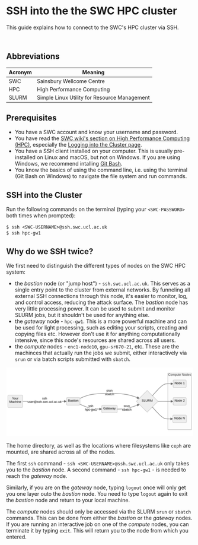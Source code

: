 # SSH into the the SWC HPC cluster

This guide explains how to connect to the SWC's HPC cluster via SSH.

```{include} ../_static/swc-wiki-warning.md
```

```{include} ../_static/code-blocks-note.md
```

## Abbreviations
| Acronym | Meaning |
| --- | --- |
| SWC | Sainsbury Wellcome Centre |
| HPC | High Performance Computing |
| SLURM | Simple Linux Utility for Resource Management |

## Prerequisites
- You have a SWC account and know your username and password.
- You have read the [SWC wiki's section on High Performance Computing (HPC)](https://wiki.ucl.ac.uk/display/SSC/High+Performance+Computing), especially the [Logging into the Cluster page](https://wiki.ucl.ac.uk/display/SSC/Logging+into+the+Cluster).
- You have a SSH client installed on your computer. This is usually pre-installed on Linux and macOS, but not on Windows. If you are using Windows, we recommend intalling [Git Bash](https://gitforwindows.org/).
- You know the basics of using the command line, i.e. using the terminal (Git Bash on Windows) to navigate the file system and run commands.

## SSH into the Cluster
Run the following commands on the terminal (typing your `<SWC-PASSWORD>` both times when prompted):
```{code-block} console
$ ssh <SWC-USERNAME>@ssh.swc.ucl.ac.uk
$ ssh hpc-gw1
```
## Why do we SSH twice?
We first need to distinguish the different types of nodes on the SWC HPC system:

- the *bastion* node (or "jump host") - `ssh.swc.ucl.ac.uk`. This serves as a single entry point to the cluster from external networks. By funneling all external SSH connections through this node, it's easier to monitor, log, and control access, reducing the attack surface. The *bastion* node has very little processing power. It can be used to submit and monitor SLURM jobs, but it shouldn't be used for anything else.
- the *gateway* node - `hpc-gw1`. This is a more powerful machine and can be used for light processing, such as editing your scripts, creating and copying files etc. However don't use it for anything computationally intensive, since this node's resources are shared across all users.
- the *compute* nodes - `enc1-node10`, `gpu-sr670-21`, etc. These are the machinces that actually run the jobs we submit, either interactively via `srun` or via batch scripts submitted with `sbatch`.

![](../_static/swc_hpc_access_flowchart.png)

The home directory, as well as the locations where filesystems like `ceph` are mounted, are shared across all of the nodes.

The first `ssh` command - `ssh <SWC-USERNAME>@ssh.swc.ucl.ac.uk` only takes you to the *bastion* node. A second command - `ssh hpc-gw1` - is needed to reach the *gateway* node.

Similarly, if you are on the *gateway* node, typing `logout` once will only get you one layer outo the *bastion* node. You need to type `logout` again to exit the *bastion* node and return to your local machine.

The *compute* nodes should only be accessed via the SLURM `srun` or `sbatch` commands. This can be done from either the *bastion* or the *gateway* nodes. If you are running an interactive job on one of the *compute* nodes, you can terminate it by typing `exit`. This will return you to the node from which you entered.